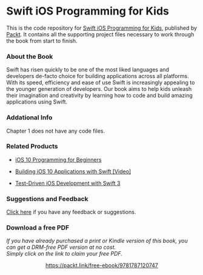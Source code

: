 # Swift iOS Programming for Kids

This is the code repository for [Swift iOS Programming for Kids](https://www.packtpub.com/application-development/swift-3-programming-kids?utm_source=github&utm_medium=repository&utm_campaign=9781787120747), published by [Packt](www.packtpub.com). It contains all the supporting project files necessary to work through the book from start to finish.

### About the Book

Swift has risen quickly to be one of the most liked languages and developers de-facto choice for building applications across all platforms. With its speed, efficiency and ease of use Swift is increasingly appealing to the younger generation of developers. Our book aims to help kids unleash their imagination and creativity by learning how to code and build amazing applications using Swift.

### Addational Info

Chapter 1 does not have any code files.

### Related Products

* [iOS 10 Programming for Beginners](https://www.packtpub.com/application-development/ios-10-programming-beginners?utm_source=github&utm_medium=repository&utm_campaign=9781786464507)

* [Building iOS 10 Applications with Swift [Video]](https://www.packtpub.com/application-development/building-ios-10-applications-swift-video?utm_source=github&utm_medium=repository&utm_campaign=9781785880988)

* [Test-Driven iOS Development with Swift 3](https://www.packtpub.com/application-development/test-driven-ios-development-swift-3?utm_source=github&utm_medium=repository&utm_campaign=9781787129078)

### Suggestions and Feedback

[Click here](https://docs.google.com/forms/d/e/1FAIpQLSe5qwunkGf6PUvzPirPDtuy1Du5Rlzew23UBp2S-P3wB-GcwQ/viewform) if you have any feedback or suggestions.
### Download a free PDF

 <i>If you have already purchased a print or Kindle version of this book, you can get a DRM-free PDF version at no cost.<br>Simply click on the link to claim your free PDF.</i>
<p align="center"> <a href="https://packt.link/free-ebook/9781787120747">https://packt.link/free-ebook/9781787120747 </a> </p>